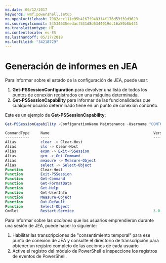 ```yaml
---
ms.date: 06/12/2017
keywords: wmf,powershell,setup
ms.openlocfilehash: 7982acc111e95b4167f948314f176d53f39d3620
ms.sourcegitcommit: 54534635eedacf531d8d6344019dc16a50b8b441
ms.translationtype: HT
ms.contentlocale: es-ES
ms.lasthandoff: 05/17/2018
ms.locfileid: "34218729"
---
```

# <a name="reporting-on-jea"></a>Generación de informes en JEA
Para informar sobre el estado de la configuración de JEA, puede usar:
1.  **Get-PSSessionConfiguration** para devolver una lista de todos los puntos de conexión registrados en una máquina determinada.
2.  **Get-PSSessionCapability** para informar de las funcionalidades que cualquier usuario determinado tiene en un punto de conexión concreto.

Este es un ejemplo de **Get-PSSessionCapability**:
```powershell
Get-PSSessionCapability -ConfigurationName Maintenance -Username "CONTOSO\JohnDoe"

CommandType     Name                                               Version    Source
-----------     ----                                               -------    ------
Alias           clear -> Clear-Host
Alias           cls -> Clear-Host
Alias           exsn -> Exit-PSSession
Alias           gcm -> Get-Command
Alias           measure -> Measure-Object
Alias           select -> Select-Object
Function        Clear-Host
Function        Exit-PSSession
Function        Get-Command
Function        Get-FormatData
Function        Get-Help
Function        Get-UserInfo
Function        Measure-Object
Function        Out-Default
Function        Select-Object
Cmdlet          Restart-Service                                    3.0.0.0 Microsof...


```

Para informar sobre las _acciones_ que los usuarios emprendieron durante una sesión de JEA, puede hacer lo siguiente:
1. Habilitar las transcripciones de "consentimiento temporal" para ese punto de conexión de JEA y consulte el directorio de transcripción para obtener un registro completo de las acciones de cada usuario
2. Active el registro del módulo de PowerShell e inspeccione los registros de eventos de PowerShell.
